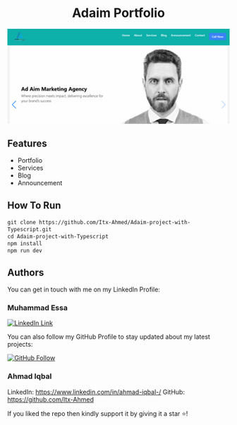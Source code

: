 <h1 align="center">Adaim Portfolio</h1>
<a href="#">
  <div align="center">
    <img src="screenshot.png" width='700'/>
  </div>
</a>

## Features

- Portfolio
- Services
- Blog
- Announcement

## How To Run

```
git clone https://github.com/Itx-Ahmed/Adaim-project-with-Typescript.git
cd Adaim-project-with-Typescript
npm install
npm run dev
```

## Authors

You can get in touch with me on my LinkedIn Profile:

### Muhammad Essa

[![LinkedIn Link](https://img.shields.io/badge/Connect-imuhammadessa-blue.svg?logo=linkedin&longCache=true&style=social&label=Connect)](https://www.linkedin.com/in/imuhammadessa)

You can also follow my GitHub Profile to stay updated about my latest projects:

[![GitHub Follow](https://img.shields.io/badge/Connect-imuhammadessa-blue.svg?logo=Github&longCache=true&style=social&label=Follow)](https://github.com/imuhammadessa)

### Ahmad Iqbal

LinkedIn: https://www.linkedin.com/in/ahmad-iqbal-/
GitHub: https://github.com/Itx-Ahmed

If you liked the repo then kindly support it by giving it a star ⭐!
